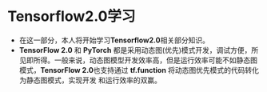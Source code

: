 # Tensorflow2.0学习

* 在这一部分，本人将开始学习**Tensorflow2.0**相关部分知识。
* **TensorFlow 2.0** 和 **PyTorch** 都是采用动态图(优先)模式开发，调试方便，所见即所得。一般来说，动态图模型开发效率高，但是运行效率可能不如静态图模式，**TensorFlow 2.0**也支持通过 **tf.function** 将动态图优先模式的代码转化为静态图模式，实现开发 和运行效率的双赢。

